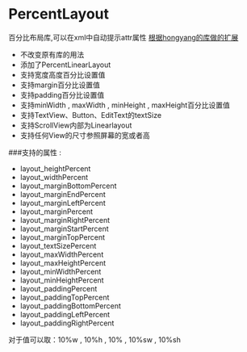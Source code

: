 # PercentLayout
百分比布局库,可以在xml中自动提示attr属性
<a href="https://github.com/hongyangAndroid/android-percent-support-extend">根据hongyang的库做的扩展</a>

* 不改变原有库的用法
* 添加了PercentLinearLayout
* 支持宽度高度百分比设置值
* 支持margin百分比设置值
* 支持padding百分比设置值
* 支持minWidth , maxWidth , minHeight , maxHeight百分比设置值
* 支持TextView、Button、EditText的textSize
* 支持ScrollView内部为Linearlayout
* 支持任何View的尺寸参照屏幕的宽或者高

###支持的属性 :

* layout_heightPercent
* layout_widthPercent
* layout_marginBottomPercent
* layout_marginEndPercent
* layout_marginLeftPercent
* layout_marginPercent
* layout_marginRightPercent
* layout_marginStartPercent
* layout_marginTopPercent
* layout_textSizePercent
* layout_maxWidthPercent
* layout_maxHeightPercent
* layout_minWidthPercent
* layout_minHeightPercent
* layout_paddingPercent
* layout_paddingTopPercent
* layout_paddingBottomPercent
* layout_paddingLeftPercent
* layout_paddingRightPercent

对于值可以取：10%w , 10%h , 10% , 10%sw , 10%sh
